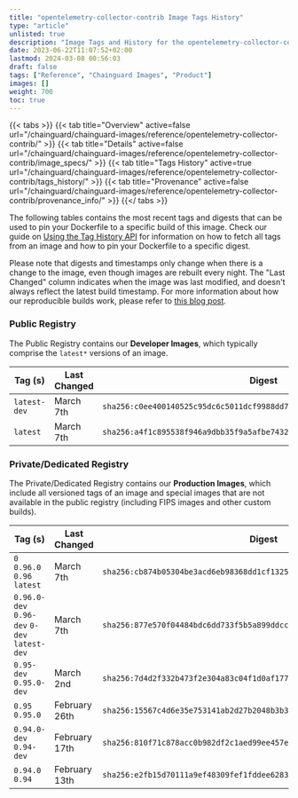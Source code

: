 ```yaml
---
title: "opentelemetry-collector-contrib Image Tags History"
type: "article"
unlisted: true
description: "Image Tags and History for the opentelemetry-collector-contrib Chainguard Image"
date: 2023-06-22T11:07:52+02:00
lastmod: 2024-03-08 00:56:03
draft: false
tags: ["Reference", "Chainguard Images", "Product"]
images: []
weight: 700
toc: true
---
```


{{< tabs >}}
{{< tab title="Overview" active=false url="/chainguard/chainguard-images/reference/opentelemetry-collector-contrib/" >}}
{{< tab title="Details" active=false url="/chainguard/chainguard-images/reference/opentelemetry-collector-contrib/image_specs/" >}}
{{< tab title="Tags History" active=true url="/chainguard/chainguard-images/reference/opentelemetry-collector-contrib/tags_history/" >}}
{{< tab title="Provenance" active=false url="/chainguard/chainguard-images/reference/opentelemetry-collector-contrib/provenance_info/" >}}
{{</ tabs >}}

The following tables contains the most recent tags and digests that can be used to pin your Dockerfile to a specific build of this image. Check our guide on [Using the Tag History API](/chainguard/chainguard-images/using-the-tag-history-api/) for information on how to fetch all tags from an image and how to pin your Dockerfile to a specific digest.

Please note that digests and timestamps only change when there is a change to the image, even though images are rebuilt every night. The "Last Changed" column indicates when the image was last modified, and doesn't always reflect the latest build timestamp. For more information about how our reproducible builds work, please refer to [this blog post](https://www.chainguard.dev/unchained/reproducing-chainguards-reproducible-image-builds).

### Public Registry
The Public Registry contains our **Developer Images**, which typically comprise the `latest*` versions of an image.

| Tag (s)       | Last Changed | Digest                                                                    |
|---------------|--------------|---------------------------------------------------------------------------|
|  `latest-dev` | March 7th    | `sha256:c0ee400140525c95dc6c5011dcf9988dd70518cf1c5fe4f054eccdc574798d58` |
|  `latest`     | March 7th    | `sha256:a4f1c895538f946a9dbb35f9a5afbe74327ca05feecbf4e83a1697ce106c4ce3` |


### Private/Dedicated Registry
The Private/Dedicated Registry contains our **Production Images**, which include all versioned tags of an image and special images that are not available in the public registry (including FIPS images and other custom builds).

| Tag (s)                                       | Last Changed  | Digest                                                                    |
|-----------------------------------------------|---------------|---------------------------------------------------------------------------|
|  `0` `0.96.0` `0.96` `latest`                 | March 7th     | `sha256:cb874b05304be3acd6eb98368dd1cf1325e8cb4c6b63e78e6efdba50d59f81ae` |
|  `0.96.0-dev` `0.96-dev` `0-dev` `latest-dev` | March 7th     | `sha256:877e570f04484bdc6dd733f5b5a899ddcc4b9ef5e0878069c8b815d9f4bf1168` |
|  `0.95-dev` `0.95.0-dev`                      | March 2nd     | `sha256:7d4d2f332b473f2e304a83c04f1d0af177e1acd67c74b24d79879a2e09f5036e` |
|  `0.95` `0.95.0`                              | February 26th | `sha256:15567c4d6e35e753141ab2d27b2048b3b31797ad499f72727a7c2fa614451b40` |
|  `0.94.0-dev` `0.94-dev`                      | February 17th | `sha256:810f71c878acc0b982df2c1aed99ee457ea2ca2bf9a7b25e80416eecd85fe488` |
|  `0.94.0` `0.94`                              | February 13th | `sha256:e2fb15d70111a9ef48309fef1fddee62833b4315bc9eaebfc9a38678bfabde2e` |

